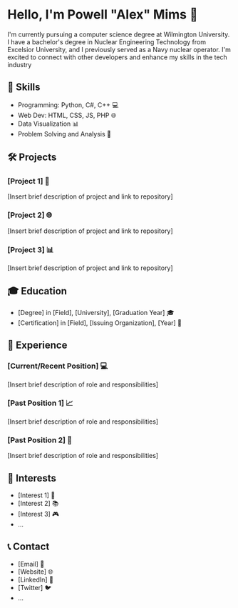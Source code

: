 # Hello, I'm Powell "Alex" Mims 👋

I'm currently pursuing a computer science degree at Wilmington University. I have a bachelor's degree in Nuclear Engineering Technology from Excelsior University, and I previously served as a Navy nuclear operator. I'm excited to connect with other developers and enhance my skills in the tech industry

## 🚀 Skills

- Programming: Python, C#, C++ 💻
- Web Dev: HTML, CSS, JS, PHP 🌐
- Data Visualization 📊
- Problem Solving and Analysis 🧠

## 🛠️ Projects

### [Project 1] 🚀

[Insert brief description of project and link to repository]

### [Project 2] 🌐

[Insert brief description of project and link to repository]

### [Project 3] 📊

[Insert brief description of project and link to repository]

## 🎓 Education

- [Degree] in [Field], [University], [Graduation Year] 🎓
- [Certification] in [Field], [Issuing Organization], [Year] 📜

## 💼 Experience

### [Current/Recent Position] 💻

[Insert brief description of role and responsibilities]

### [Past Position 1] 📈

[Insert brief description of role and responsibilities]

### [Past Position 2] 🔧

[Insert brief description of role and responsibilities]

## 🌟 Interests

- [Interest 1] 🚀
- [Interest 2] 📚
- [Interest 3] 🎮
- ...

## 📞 Contact

- [Email] 📧
- [Website] 🌐
- [LinkedIn] 💼
- [Twitter] 🐦
- ...

